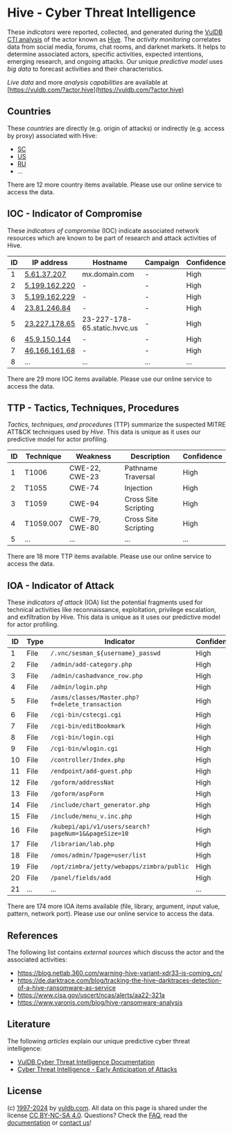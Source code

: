 # Hive - Cyber Threat Intelligence

These _indicators_ were reported, collected, and generated during the [VulDB CTI analysis](https://vuldb.com/?kb.cti) of the actor known as [Hive](https://vuldb.com/?actor.hive). The _activity monitoring_ correlates data from social media, forums, chat rooms, and darknet markets. It helps to determine associated actors, specific activities, expected intentions, emerging research, and ongoing attacks. Our unique _predictive model_ uses _big data_ to forecast activities and their characteristics.

_Live data_ and more _analysis capabilities_ are available at [https://vuldb.com/?actor.hive](https://vuldb.com/?actor.hive)

## Countries

These _countries_ are directly (e.g. origin of attacks) or indirectly (e.g. access by proxy) associated with Hive:

* [SC](https://vuldb.com/?country.sc)
* [US](https://vuldb.com/?country.us)
* [RU](https://vuldb.com/?country.ru)
* ...

There are 12 more country items available. Please use our online service to access the data.

## IOC - Indicator of Compromise

These _indicators of compromise_ (IOC) indicate associated network resources which are known to be part of research and attack activities of Hive.

ID | IP address | Hostname | Campaign | Confidence
-- | ---------- | -------- | -------- | ----------
1 | [5.61.37.207](https://vuldb.com/?ip.5.61.37.207) | mx.domain.com | - | High
2 | [5.199.162.220](https://vuldb.com/?ip.5.199.162.220) | - | - | High
3 | [5.199.162.229](https://vuldb.com/?ip.5.199.162.229) | - | - | High
4 | [23.81.246.84](https://vuldb.com/?ip.23.81.246.84) | - | - | High
5 | [23.227.178.65](https://vuldb.com/?ip.23.227.178.65) | 23-227-178-65.static.hvvc.us | - | High
6 | [45.9.150.144](https://vuldb.com/?ip.45.9.150.144) | - | - | High
7 | [46.166.161.68](https://vuldb.com/?ip.46.166.161.68) | - | - | High
8 | ... | ... | ... | ...

There are 29 more IOC items available. Please use our online service to access the data.

## TTP - Tactics, Techniques, Procedures

_Tactics, techniques, and procedures_ (TTP) summarize the suspected MITRE ATT&CK techniques used by _Hive_. This data is unique as it uses our predictive model for actor profiling.

ID | Technique | Weakness | Description | Confidence
-- | --------- | -------- | ----------- | ----------
1 | T1006 | CWE-22, CWE-23 | Pathname Traversal | High
2 | T1055 | CWE-74 | Injection | High
3 | T1059 | CWE-94 | Cross Site Scripting | High
4 | T1059.007 | CWE-79, CWE-80 | Cross Site Scripting | High
5 | ... | ... | ... | ...

There are 18 more TTP items available. Please use our online service to access the data.

## IOA - Indicator of Attack

These _indicators of attack_ (IOA) list the potential fragments used for technical activities like reconnaissance, exploitation, privilege escalation, and exfiltration by Hive. This data is unique as it uses our predictive model for actor profiling.

ID | Type | Indicator | Confidence
-- | ---- | --------- | ----------
1 | File | `/.vnc/sesman_${username}_passwd` | High
2 | File | `/admin/add-category.php` | High
3 | File | `/admin/cashadvance_row.php` | High
4 | File | `/admin/login.php` | High
5 | File | `/asms/classes/Master.php?f=delete_transaction` | High
6 | File | `/cgi-bin/cstecgi.cgi` | High
7 | File | `/cgi-bin/editBookmark` | High
8 | File | `/cgi-bin/login.cgi` | High
9 | File | `/cgi-bin/wlogin.cgi` | High
10 | File | `/controller/Index.php` | High
11 | File | `/endpoint/add-guest.php` | High
12 | File | `/goform/addressNat` | High
13 | File | `/goform/aspForm` | High
14 | File | `/include/chart_generator.php` | High
15 | File | `/include/menu_v.inc.php` | High
16 | File | `/kubepi/api/v1/users/search?pageNum=1&&pageSize=10` | High
17 | File | `/librarian/lab.php` | High
18 | File | `/omos/admin/?page=user/list` | High
19 | File | `/opt/zimbra/jetty/webapps/zimbra/public` | High
20 | File | `/panel/fields/add` | High
21 | ... | ... | ...

There are 174 more IOA items available (file, library, argument, input value, pattern, network port). Please use our online service to access the data.

## References

The following list contains _external sources_ which discuss the actor and the associated activities:

* https://blog.netlab.360.com/warning-hive-variant-xdr33-is-coming_cn/
* https://de.darktrace.com/blog/tracking-the-hive-darktraces-detection-of-a-hive-ransomware-as-service
* https://www.cisa.gov/uscert/ncas/alerts/aa22-321a
* https://www.varonis.com/blog/hive-ransomware-analysis

## Literature

The following _articles_ explain our unique predictive cyber threat intelligence:

* [VulDB Cyber Threat Intelligence Documentation](https://vuldb.com/?kb.cti)
* [Cyber Threat Intelligence - Early Anticipation of Attacks](https://www.scip.ch/en/?labs.20201022)

## License

(c) [1997-2024](https://vuldb.com/?kb.changelog) by [vuldb.com](https://vuldb.com/?kb.about). All data on this page is shared under the license [CC BY-NC-SA 4.0](https://creativecommons.org/licenses/by-nc-sa/4.0/). Questions? Check the [FAQ](https://vuldb.com/?kb.faq), read the [documentation](https://vuldb.com/?kb) or [contact us](https://vuldb.com/?contact)!
